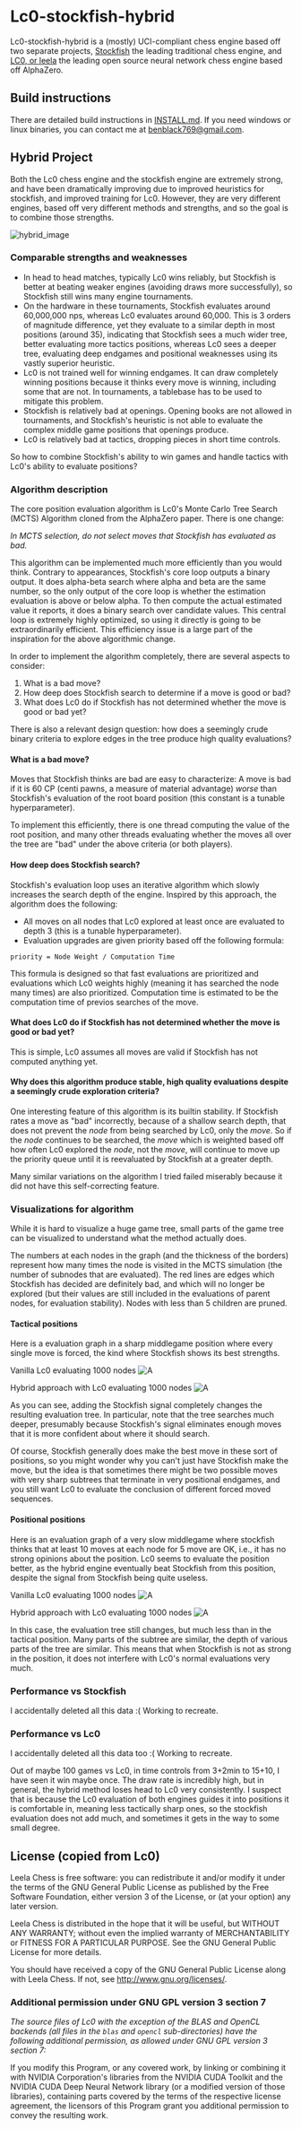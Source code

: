 # Lc0-stockfish-hybrid

Lc0-stockfish-hybrid is a (mostly) UCI-compliant chess engine based off two separate projects, [Stockfish](https://stockfishchess.org/) the leading traditional chess engine, and [LC0, or leela](https://lczero.org/) the leading open source neural network chess engine based off AlphaZero.

## Build instructions

There are detailed build instructions in [INSTALL.md](INSTALL.md). If you need windows or linux binaries, you can contact me at benblack769@gmail.com.

## Hybrid Project

Both the Lc0 chess engine and the stockfish engine are extremely strong, and have been dramatically improving due to improved heuristics for stockfish, and improved training for Lc0. However, they are very different engines, based off very different methods and strengths, and so the goal is to combine those strengths.

![hybrid_image](diagrams/stockfish_lc0_hybrid.png)

### Comparable strengths and weaknesses

* In head to head matches, typically Lc0 wins reliably, but Stockfish is better at beating weaker engines (avoiding draws more successfully), so Stockfish still wins many engine tournaments.
* On the hardware in these tournaments, Stockfish evaluates around 60,000,000 nps, whereas Lc0 evaluates around 60,000. This is 3 orders of magnitude difference, yet they evaluate to a similar depth in most positions (around 35), indicating that Stockfish sees a much wider tree, better evaluating more tactics positions, whereas Lc0 sees a deeper tree, evaluating deep endgames and positional weaknesses using its vastly superior heuristic.
* Lc0 is not trained well for winning endgames. It can draw completely winning positions because it thinks every move is winning, including some that are not. In tournaments, a tablebase has to be used to mitigate this problem.
* Stockfish is relatively bad at openings. Opening books are not allowed in tournaments, and Stockfish's heuristic is not able to evaluate the complex middle game positions that openings produce.
* Lc0 is relatively bad at tactics, dropping pieces in short time controls.

So how to combine Stockfish's ability to win games and handle tactics with Lc0's ability to evaluate positions?

### Algorithm description

The core position evaluation algorithm is Lc0's Monte Carlo Tree Search (MCTS) Algorithm cloned from the AlphaZero paper. There is one change:

*In MCTS selection, do not select moves that Stockfish has evaluated as bad.*

This algorithm can be implemented much more efficiently than you would think. Contrary to appearances, Stockfish's core loop outputs a binary output. It does alpha-beta search where alpha and beta are the same number, so the only output of the core loop is whether the estimation evaluation is above or below alpha. To then compute the actual estimated value it reports, it does a binary search over candidate values. This central loop is extremely highly optimized, so using it directly is going to be extraordinarily efficient. This efficiency issue is a large part of the inspiration for the above algorithmic change.

In order to implement the algorithm completely, there are several aspects to consider:

1. What is a bad move?
2. How deep does Stockfish search to determine if a move is good or bad?
3. What does Lc0 do if Stockfish has not determined whether the move is good or bad yet?

There is also a relevant design question: how does a seemingly crude binary criteria to explore edges in the tree produce high quality evaluations?

#### What is a bad move?

Moves that Stockfish thinks are bad are easy to characterize: A move is bad if it is 60 CP (centi pawns, a measure of material advantage) *worse* than Stockfish's evaluation of the root board position (this constant is a tunable hyperparameter).

To implement this efficiently, there is one thread computing the value of the root position, and many other threads evaluating whether the moves all over the tree are "bad" under the above criteria (or both players).

#### How deep does Stockfish search?

Stockfish's evaluation loop uses an iterative algorithm which slowly increases the search depth of the engine. Inspired by this approach, the algorithm does the following:

* All moves on all nodes that Lc0 explored at least once are evaluated to depth 3 (this is a tunable hyperparameter).
* Evaluation upgrades are given priority based off the following formula:

```
priority = Node Weight / Computation Time
```

This formula is designed so that fast evaluations are prioritized and evaluations which Lc0 weights highly (meaning it has searched the node many times) are also prioritized. Computation time is estimated to be the computation time of previos searches of the move.

####  What does Lc0 do if Stockfish has not determined whether the move is good or bad yet?

This is simple, Lc0 assumes all moves are valid if Stockfish has not computed anything yet.

#### Why does this algorithm produce stable, high quality evaluations despite a seemingly crude exploration criteria?

One interesting feature of this algorithm is its builtin stability. If Stockfish rates a move as "bad" incorrectly, because of a shallow search depth, that does not prevent the *node* from being searched by Lc0, only the *move*. So if the *node* continues to be searched, the *move* which is weighted based off how often Lc0 explored the *node*, not the *move*, will continue to move up the priority queue until it is reevaluated by Stockfish at a greater depth.

Many similar variations on the algorithm I tried failed miserably because it did not have this self-correcting feature.


### Visualizations for algorithm

While it is hard to visualize a huge game tree, small parts of the game tree can be visualized to understand what the method actually does.

The numbers at each nodes in the graph (and the thickness of the borders) represent how many times the node is visited in the MCTS simulation (the number of subnodes that are evaluated). The red lines are edges which Stockfish has decided are definitely bad, and which will no longer be explored (but their values are still included in the evaluations of parent nodes, for evaluation stability). Nodes with less than 5 children are pruned.
<!--![A](/images/chess_engines/vis_graphs/hundred/nosf_middle.svg)
![A](/images/chess_engines/vis_graphs/hundred/sf_middle.svg)
-->


#### Tactical positions

Here is a evaluation graph in a sharp middlegame position where every single move is forced, the kind where Stockfish shows its best strengths.

Vanilla Lc0 evaluating 1000 nodes
![A](lc0-sf-diagram/vis_graphs/thousand/nosf_tactical.svg)

Hybrid approach with Lc0 evaluating 1000 nodes
![A](lc0-sf-diagram/vis_graphs/thousand/sf_tactical.svg)

As you can see, adding the Stockfish signal completely changes the resulting evaluation tree. In particular, note that the tree searches much deeper, presumably because Stockfish's signal eliminates enough moves that it is more confident about where it should search.

Of course, Stockfish generally does make the best move in these sort of positions, so you might wonder why you can't just have Stockfish make the move, but the idea is that sometimes there might be two possible moves with very sharp subtrees that terminate in very positional endgames, and you still want Lc0 to evaluate the conclusion of different forced moved sequences.

#### Positional positions

Here is an evaluation graph of a very slow middlegame where stockfish thinks that at least 10 moves at each node for 5 move are OK, i.e., it has no strong opinions about the position. Lc0 seems to evaluate the position better, as the hybrid engine eventually beat Stockfish from this position, despite the signal from Stockfish being quite useless.

Vanilla Lc0 evaluating 1000 nodes
![A](lc0-sf-diagram/vis_graphs/thousand/nosf_middle.svg)

Hybrid approach with Lc0 evaluating 1000 nodes
![A](lc0-sf-diagram/vis_graphs/thousand/sf_middle.svg)

In this case, the evaluation tree still changes, but much less than in the tactical position. Many parts of the subtree are similar, the depth of various parts of the tree are similar. This means that when Stockfish is not as strong in the position, it does not interfere with Lc0's normal evaluations very much.

### Performance vs Stockfish

I accidentally deleted all this data :( Working to recreate.


### Performance vs Lc0

I accidentally deleted all this data too :( Working to recreate.

Out of maybe 100 games vs Lc0, in time controls from 3+2min to 15+10, I have seen it win maybe once. The draw rate is incredibly high, but in general, the hybrid method loses head to Lc0 very consistently. I suspect that is because the Lc0 evaluation of both engines guides it into positions it is comfortable in, meaning less tactically sharp ones, so the stockfish evaluation does not add much, and sometimes it gets in the way to some small degree.

## License (copied from Lc0)

Leela Chess is free software: you can redistribute it and/or modify
it under the terms of the GNU General Public License as published by
the Free Software Foundation, either version 3 of the License, or
(at your option) any later version.

Leela Chess is distributed in the hope that it will be useful,
but WITHOUT ANY WARRANTY; without even the implied warranty of
MERCHANTABILITY or FITNESS FOR A PARTICULAR PURPOSE.  See the
GNU General Public License for more details.

You should have received a copy of the GNU General Public License
along with Leela Chess.  If not, see <http://www.gnu.org/licenses/>.

### Additional permission under GNU GPL version 3 section 7

_The source files of Lc0 with the exception of the BLAS and OpenCL
backends (all files in the `blas` and `opencl` sub-directories) have
the following additional permission, as allowed under GNU GPL version 3
section 7:_

If you modify this Program, or any covered work, by linking or
combining it with NVIDIA Corporation's libraries from the NVIDIA CUDA
Toolkit and the NVIDIA CUDA Deep Neural Network library (or a
modified version of those libraries), containing parts covered by the
terms of the respective license agreement, the licensors of this
Program grant you additional permission to convey the resulting work.
